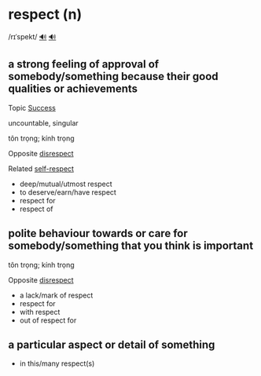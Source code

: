 # respect (n)

/rɪˈspekt/ [🔊](https://www.oxfordlearnersdictionaries.com/media/english/uk_pron/r/res/respe/respect__gb_1.mp3) [🔊](https://www.oxfordlearnersdictionaries.com/media/english/us_pron/r/res/respe/respect__us_1.mp3)

## a strong feeling of approval of somebody/something because their good qualities or achievements

Topic [Success](../topics/success.md#success)

uncountable, singular

tôn trọng; kính trọng

Opposite [disrespect]()

Related [self-respect]()

- deep/mutual/utmost respect
- to deserve/earn/have respect
- respect for
- respect of

## polite behaviour towards or care for somebody/something that you think is important

tôn trọng; kính trọng

Opposite [disrespect]()

- a lack/mark of respect
- respect for
- with respect
- out of respect for

## a particular aspect or detail of something

- in this/many respect(s)